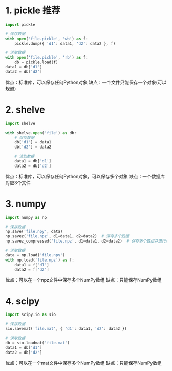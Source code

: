 # 1. pickle 推荐
```python
import pickle

# 保存数据
with open('file.pickle', 'wb') as f:
    pickle.dump({ 'd1': data1, 'd2': data2 }, f)

# 读取数据
with open('file.pickle', 'rb') as f:
    db = pickle.load(f)
data1 = db['d1']
data2 = db['d2']
```
优点：标准库，可以保存任何Python对象
缺点：一个文件只能保存一个对象(可以规避)

# 2. shelve
```python
import shelve

with shelve.open('file') as db:
    # 保存数据
    db['d1'] = data1
    db['d2'] = data2

    # 读取数据
    data1 = db['d1']
    data2 = db['d2']
```
优点：标准库，可以保存任何Python对象，可以保存多个对象
缺点：一个数据库对应3个文件

# 3. numpy
```python
import numpy as np

# 保存数据
np.save('file.npy', data)
np.savez('file.npz', d1=data1, d2=data2)  # 保存多个数组
np.savez_compressed('file.npz', d1=data1, d2=data2)  # 保存多个数组并进行压缩

# 读取数据
data = np.load('file.npy')
with np.load('file.npz') as f:
    data1 = f['d1']
    data2 = f['d2']
```
优点：可以在一个npz文件中保存多个NumPy数组
缺点：只能保存NumPy数组

# 4. scipy
```python
import scipy.io as sio

# 保存数据
sio.savemat('file.mat', { 'd1': data1, 'd2': data2 })

# 读取数据
db = sio.loadmat('file.mat')
data1 = db['d1']
data2 = db['d2']
```
优点：可以在一个mat文件中保存多个NumPy数组
缺点：只能保存NumPy数组
